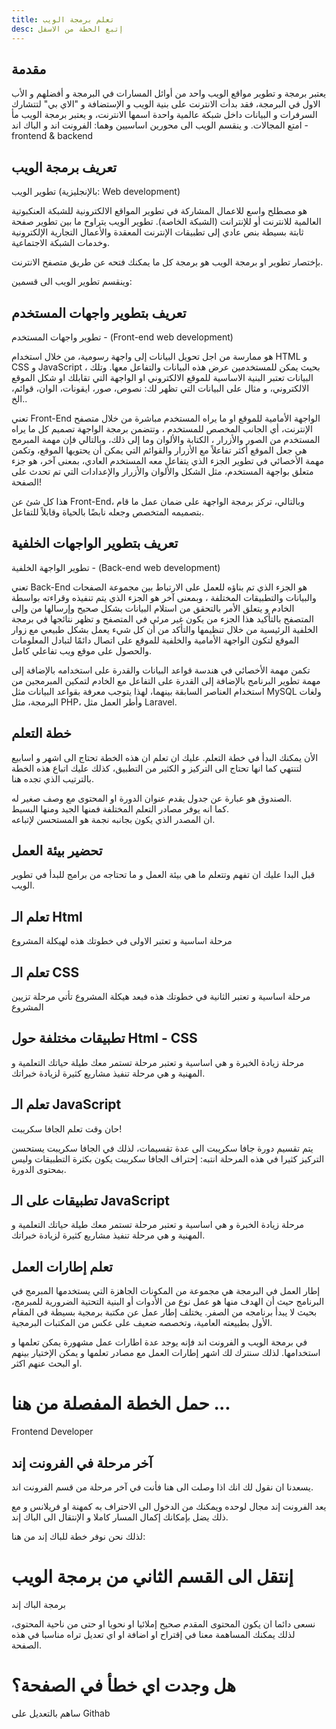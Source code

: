 ```yaml
---
title: تعلم برمجة الويب
desc: إتبع الخطة من الاسفل
---
```

## مقدمة
يعتبر برمجة و تطوير مواقع الويب واحد من أوائل المسارات في البرمجة و أفضلهم و الأب الاول في البرمجة، فقد بدأت الانترنت على بنية الويب و الإستضافة و "الاي بي" لتتشارك السرفرات و البيانات داخل شبكة عالمية واحدة اسمها الانترنت، و يعتبر برمجة الويب مأ امتع المجالات.
و ينقسم الويب الى محورين اساسيين وهما: الفرونت اند و الباك اند - frontend & backend

## تعريف برمجة الويب
تطوير الويب (بالإنجليزية: Web development) 

هو مصطلح واسع للاعمال المشاركة في تطوير المواقع الالكترونية للشبكة العنكبوتية العالمية للانترنت أو للإنترانت (الشبكة الخاصة).
تطوير الويب يتراوح ما بين تطوير صفحة ثابتة بسيطة بنص عادي إلى تطبيقات الإنترنت المعقدة والأعمال التجارية الإلكترونية وخدمات الشبكة الاجتماعية.

بإختصار تطوير او برمجة الويب هو برمجة كل ما يمكنك فتحه عن طريق متصفح الانترنت.

وينقسم تطوير الويب الى قسمين:


## تعريف بتطوير واجهات المستخدم
تطوير واجهات المستخدم - (Front-end web development)

هو ممارسة من اجل تحويل البيانات إلى واجهة رسومية، من خلال استخدام HTML و CSS و JavaScript ، بحيث يمكن للمستخدمين عرض هذه البيانات والتفاعل معها.
وتلك البيانات تعتبر البنية الاساسية للموقع الالكتروني او الواجهة التي تقابلك او شكل الموقع الالكتروني، و مثال على البيانات التي تظهر لك: نصوص، صور، ايقونات، الوان، قوائم، ..الخ

تعني Front-End الواجهة الأمامية للموقع او ما يراه المستخدم مباشرة من خلال متصفح الإنترنت، أي الجانب المخصص للمستخدم ، وتتضمن برمجة الواجهة تصميم كل ما يراه المستخدم من الصور والأزرار ، الكتابة والألوان وما إلى ذلك، وبالتالي فإن مهمة المبرمج هي جعل الموقع أكثر تفاعلاً مع الأزرار والقوائم التي يمكن أن يحتويها الموقع، وتكمن مهمة الأخصائي في تطوير الجزء الذي يتفاعل معه المستخدم العادي، بمعنى آخر، هو جزء متعلق بواجهة المستخدم، مثل الشكل والألوان والأزرار والإعدادات التي تم تحدث على الصفحة!

هذا كل شئ عن Front-End، وبالتالي، تركز برمجة الواجهة على ضمان عمل ما قام بتصميمه المتخصص وجعله نابضًا بالحياة وقابلاً للتفاعل.

## تعريف بتطوير الواجهات الخلفية
تطوير الواجهة الخلفية - (Back-end web development)

تعني Back-End هو الجزء الذي تم بناؤه للعمل على الارتباط بين مجموعة الصفحات والبيانات والتطبيقات المختلفة ، وبمعنى آخر هو الجزء الذي يتم تنفيذه وقراءته بواسطة الخادم و يتعلق الأمر بالتحقق من استلام البيانات بشكل صحيح وإرسالها من وإلى المتصفح بالتأكيد هذا الجزء من يكون غير مرئي في المتصفح و تظهر نتائجها في برمجة الخلفية الرئيسية من خلال تنظيمها والتأكد من أن كل شيء يعمل بشكل طبيعي مع زوار الموقع لتكون الواجهة الأمامية والخلفية للموقع على اتصال دائمًا لتبادل المعلومات والحصول على موقع ويب تفاعلي كامل.

تكمن مهمة الأخصائي في هندسة قواعد البيانات والقدرة على استخدامه بالإضافة إلى مهمة تطوير البرنامج بالإضافة إلى القدرة على التفاعل مع الخادم لتمكين المبرمجين من استخدام العناصر السابقة بينهما، لهذا يتوجب معرفة بقواعد البيانات مثل MySQL ولغات البرمجة، مثل PHP، وأطر العمل مثل Laravel.

## خطة التعلم
الأن يمكنك البدأ في خطة التعلم.
عليك ان تعلم ان هذه الخطة تحتاج الى اشهر و اسابيع لتنتهي كما انها تحتاج الى التركيز و الكثير من التطبيق، كذلك عليك اتباع هذه الخطة بالترتيب الذي تجده هنا.

<Note>
الصندوق هو عبارة عن جدول يقدم عنوان الدورة او المحتوى مع وصف صغير له.<br>
كما انه يوفر مصادر التعلم المختلفة فمنها الجيد ومنها البسيط.<br>
ان المصدر الذي يكون بجانبه نجمة هو المستحسن لإتباعه.
</Note>

## تحضير بيئة العمل
قبل البدا عليك ان تفهم وتتعلم ما هي بيئة العمل و ما تحتاجه من برامج للبدأ في تطوير الويب.

<WebWorkEnvironment></WebWorkEnvironment>

## تعلم الـ Html
مرحلة اساسية و تعتبر الاولى في خطوتك هذه لهيكلة المشروع

<LearnHtml></LearnHtml>

## تعلم الـ CSS
مرحلة اساسية و تعتبر الثانية في خطوتك هذه فبعد هيكلة المشروع تأتي مرحلة تزيين المشروع

<LearnCss></LearnCss>

## تطبيقات مختلفة حول Html - CSS
مرحلة زيادة الخبرة و هي اساسية و تعتبر مرحلة تستمر معك طيلة حياتك التعلمية و المهنية و هي مرحلة تنفيذ مشاريع كثيرة لزيادة خبراتك.

<AppsHtmlCss></AppsHtmlCss>

## تعلم الـ JavaScript
حان وقت تعلم الجافا سكريبت!

<Note>
  يتم تقسيم دورة جافا سكريبت الى عدة تقسيمات، لذلك في الجافا سكريبت يستحسن التركيز كثيرا في هذه المرحلة
</Note>

<Alert>
  انتبه: إحتراف الجافا سكريبت يكون بكثرة التطبيقات وليس بمحتوى الدورة.
</Alert>

<LearnJavaScript></LearnJavaScript>

## تطبيقات على الـ JavaScript
مرحلة زيادة الخبرة و هي اساسية و تعتبر مرحلة تستمر معك طيلة حياتك التعلمية و المهنية و هي مرحلة تنفيذ مشاريع كثيرة لزيادة خبراتك.

<AppsJavaScript></AppsJavaScript>

## تعلم إطارات العمل
إطار العمل في البرمجة هي مجموعة من المكونات الجاهزة التي يستخدمها المبرمج في البرنامج حيث أن الهدف منها هو عمل نوع من الأدوات أو البنية التحتية الضرورية للمبرمج، بحيث لا يبدأ برنامجه من الصفر. يختلف إطار عمل عن مكتبة برمجية بسيطة في المقام الأول بطبيعته العامية، وتخصصه ضعيف على عكس من المكتبات البرمجية. 

<Note>
في برمجة الويب و الفرونت اند فإنه يوجد عدة اطارات عمل مشهورة يمكن تعلمها و استخدامها.
لذلك سنترك لك اشهر إطارات العمل مع مصادر تعلمها و يمكن الإختيار بينهم او البحث عنهم اكثر.
</Note>

<LearnBootstrap></LearnBootstrap>

<LearnFramework></LearnFramework>

<ToLink link="https://roadmap.sh/frontend">
<h1>حمل الخطة المفصلة من هنا ...</h1>
<p>Frontend Developer</p>

</ToLink>

## آخر مرحلة في الفرونت إند
يسعدنا ان نقول لك انك اذا وصلت الى هنا فأنت في آخر مرحلة من قسم الفرونت اند.

يعد الفرونت إند مجال لوحده ويمكنك من الدخول الى الاحتراف به كمهنة او فريلانس و مع ذلك يضل بإمكانك إكمال المسار كاملا و الإنتقال الى الباك إند.

لذلك نحن نوفر خطة للباك إند من هنا:

<ToNext link="/programming/learn_web_back/">
<h1>إنتقل الى القسم الثاني من برمجة الويب</h1>
<p>برمجة الباك إند</p>

</ToNext>

<Note>
نسعى دائما ان يكون المحتوى المقدم صحيح إملائيا او نحويا او حتى من ناحية المحتوى،
لذلك يمكنك المساهمة معنا في إقتراح او اضافة او اي تعديل تراه مناسبا في هذه الصفحة.
</Note>

<ToLink link="https://github.com/marj3i/marj3i.github.io/blob/main/content/programming/learn_web_front.md">
<h1>هل وجدت اي خطأ في الصفحة؟</h1>
<p>ساهم بالتعديل على Githab</p>

</ToLink>